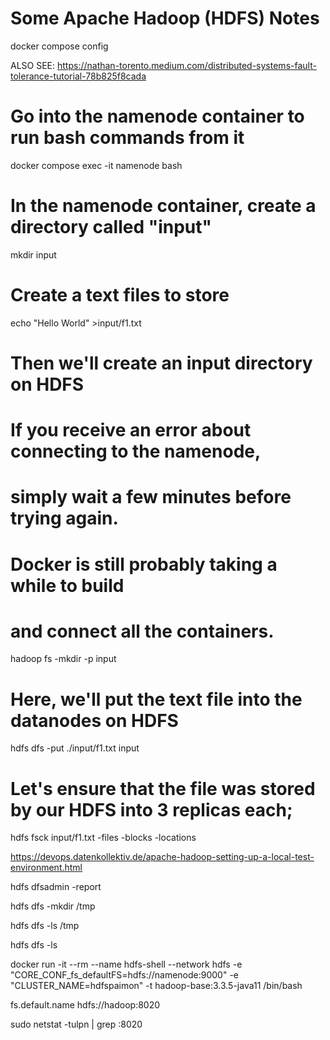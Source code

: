 # Some Apache Hadoop (HDFS) Notes

docker compose config

ALSO SEE: https://nathan-torento.medium.com/distributed-systems-fault-tolerance-tutorial-78b825f8cada


# Go into the namenode container to run bash commands from it
docker compose exec -it namenode bash

# In the namenode container, create a directory called "input"
mkdir input

# Create a text files to store 
echo "Hello World" >input/f1.txt

# Then we'll create an input directory on HDFS
# If you receive an error about connecting to the namenode,
# simply wait a few minutes before trying again.
# Docker is still probably taking a while to build
# and connect all the containers.
hadoop fs -mkdir -p input

# Here, we'll put the text file into the datanodes on HDFS
hdfs dfs -put ./input/f1.txt input

# Let's ensure that the file was stored by our HDFS into 3 replicas each;
hdfs fsck input/f1.txt -files -blocks -locations

https://devops.datenkollektiv.de/apache-hadoop-setting-up-a-local-test-environment.html


hdfs dfsadmin -report

hdfs dfs -mkdir /tmp

hdfs dfs -ls /tmp

hdfs dfs -ls

docker run -it --rm --name hdfs-shell --network hdfs -e "CORE_CONF_fs_defaultFS=hdfs://namenode:9000" -e "CLUSTER_NAME=hdfspaimon" -t hadoop-base:3.3.5-java11 /bin/bash


<property>
  <name>fs.default.name</name>
  <value>hdfs://hadoop:8020</value>
</property>

sudo netstat -tulpn | grep :8020